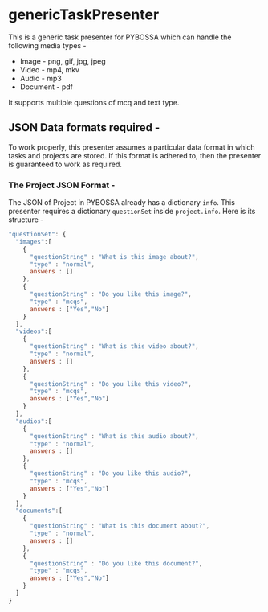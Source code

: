 # genericTaskPresenter

This is a generic task presenter for PYBOSSA which can handle the following media types -
* Image - png, gif, jpg, jpeg
* Video - mp4, mkv
* Audio - mp3
* Document - pdf

It supports multiple questions of mcq and text type.

## JSON Data formats required -

To work properly, this presenter assumes a particular data format in which tasks and projects are stored. If this format is adhered to, then the presenter is guaranteed to work as required.

### The Project JSON Format -

The JSON of Project in PYBOSSA already has a dictionary `info`. This presenter requires a dictionary `questionSet` inside `project.info`. Here is its structure -

```javascript
"questionSet": {
  "images":[
    {
      "questionString" : "What is this image about?",
      "type" : "normal",
      answers : []
    },
    {
      "questionString" : "Do you like this image?",
      "type" : "mcqs",
      answers : ["Yes","No"]
    }
  ],
  "videos":[
    {
      "questionString" : "What is this video about?",
      "type" : "normal",
      answers : []
    },
    {
      "questionString" : "Do you like this video?",
      "type" : "mcqs",
      answers : ["Yes","No"]
    }
  ],
  "audios":[
    {
      "questionString" : "What is this audio about?",
      "type" : "normal",
      answers : []
    },
    {
      "questionString" : "Do you like this audio?",
      "type" : "mcqs",
      answers : ["Yes","No"]
    }
  ],
  "documents":[
    {
      "questionString" : "What is this document about?",
      "type" : "normal",
      answers : []
    },
    {
      "questionString" : "Do you like this document?",
      "type" : "mcqs",
      answers : ["Yes","No"]
    }
  ]
}
```
